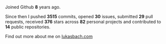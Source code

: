 Joined Github **8** years ago.

Since then I pushed **3515** commits, opened **30** issues, submitted **29** pull requests, received **376** stars across **82** personal projects and contributed to **14** public repositories.

Find out more about me on [lukasbach.com](https://lukasbach.com)
